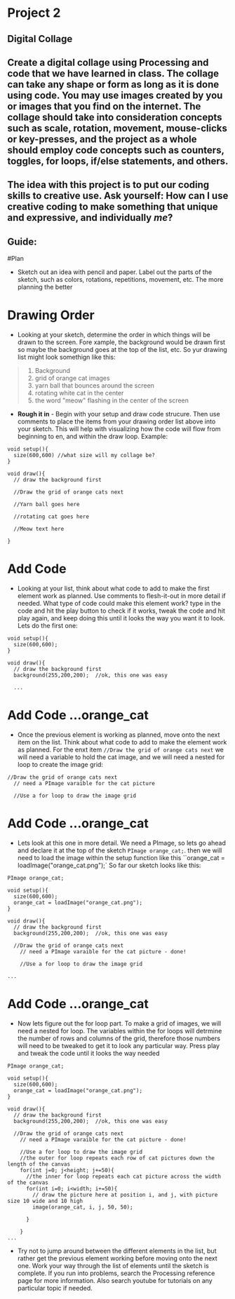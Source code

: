 # Project 2
## Digital Collage
## Create a digital collage using Processing and code that we have learned in class. The collage can take any shape or form as long as it is done using code. You may use images created by you or images that you find on the internet. The collage should take into consideration concepts such as scale, rotation, movement, mouse-clicks or key-presses, and the project as a whole should employ code concepts such as counters, toggles, for loops, if/else statements, and others. 

## The idea with this project is to put our coding skills to creative use. Ask yourself: How can I use creative coding to make something that unique and expressive, and individually *me*? 

## Guide: 
#Plan
* Sketch out an idea with pencil and paper. Label out the parts of the sketch, such as colors, rotations, repetitions, movement, etc. The more planning the better

# Drawing Order
* Looking at your sketch, determine the order in which things will be drawn to the screen. Fore xample, the background would be drawn first so maybe the background goes at the top of the list, etc. So yur drawing list might look somethign like this:
>1. Background
>2. grid of orange cat images
>3. yarn ball that bounces around the screen
>4. rotating white cat in the center
>5. the word "meow" flashing in the center of the screen
* **Rough it in** - Begin with your setup and draw code strucure. Then use comments to place the items from your drawing order list above into your sketch. This will help with visualizing how the code will flow from beginning to en, and within the draw loop. Example:
```
void setup(){
  size(600,600) //what size will my collage be?
} 

void draw(){
  // draw the background first

  //Draw the grid of orange cats next

  //Yarn ball goes here

  //rotating cat goes here

  //Meow text here

}
```
# Add Code
* Looking at your list, think about what code to add to make the first element work as planned. Use comments to flesh-it-out in more detail if needed. What type of code could make this element work? type in the code and hit the play button to check if it works, tweak the code and hit play again, and keep doing this until it looks the way you want it to look. Lets do the first one:
```
void setup(){
  size(600,600);
} 

void draw(){
  // draw the background first
  background(255,200,200);  //ok, this one was easy
  
  ...
```
# Add Code ...orange_cat
* Once the previous element is working as planned, move onto the next item on the list. Think about what code to add to make the  element work as planned. For the enxt item `//Draw the grid of orange cats next` we will need a variable to hold the cat image, and we will need a nested for loop to create the image grid:
```
//Draw the grid of orange cats next
  // need a PImage varaible for the cat picture
  
  //Use a for loop to draw the image grid

```
# Add Code ...orange_cat
* Lets look at this one in more detail. We need a PImage, so lets go ahead and declare it at the top of the sketch `PImage orange_cat;`. then we will need to load the image within the setup function like this ``orange_cat = loadImage("orange_cat.png");` So far our sketch looks like this: 
```
PImage orange_cat;

void setup(){
  size(600,600);
  orange_cat = loadImage("orange_cat.png");
} 

void draw(){
  // draw the background first
  background(255,200,200);  //ok, this one was easy
  
  //Draw the grid of orange cats next
    // need a PImage varaible for the cat picture - done!
  
    //Use a for loop to draw the image grid

...
```
# Add Code ...orange_cat
* Now lets figure out the for loop part. To make a grid of images, we will need a nested for loop. The variables within the for loops will detrmine the number of rows and columns of the grid, therefore those numbers will need to be tweaked to get it to look any particular way. Press play and tweak the code until it looks the way needed
```
PImage orange_cat;

void setup(){
  size(600,600);
  orange_cat = loadImage("orange_cat.png");
} 

void draw(){
  // draw the background first
  background(255,200,200);  //ok, this one was easy
  
  //Draw the grid of orange cats next
    // need a PImage varaible for the cat picture - done!
  
    //Use a for loop to draw the image grid
    //the outer for loop repeats each row of cat pictures down the length of the canvas
    for(int j=0; j<height; j+=50){
      //the inner for loop repeats each cat picture across the width of the canvas
      for(int i=0; i<width; i+=50){
        // draw the picture here at position i, and j, with picture size 10 wide and 10 high
        image(orange_cat, i, j, 50, 50);
      
      }
    
    }
...
```

* Try not to jump around between the different elements in the list, but rather get the previous element working before moving onto the next one. Work your way through the list of elements until the sketch is complete. If you run into problems, search the Processing reference page for more information. Also search youtube for tutorials on any particular topic if needed. 


